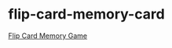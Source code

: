 # flip-card-memory-card
                                                                                
[Flip Card Memory Game](https://saikishorr.github.io/flip-card-memory-card/)
